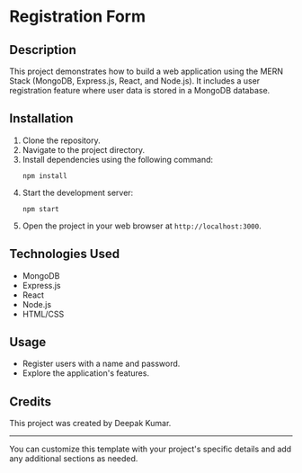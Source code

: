 # Registration Form

## Description
This project demonstrates how to build a web application using the MERN Stack (MongoDB, Express.js, React, and Node.js). It includes a user registration feature where user data is stored in a MongoDB database.

## Installation
1. Clone the repository.
2. Navigate to the project directory.
3. Install dependencies using the following command:
   ```
   npm install
   ```
4. Start the development server:
   ```
   npm start
   ```
5. Open the project in your web browser at `http://localhost:3000`.

## Technologies Used
- MongoDB
- Express.js
- React
- Node.js
- HTML/CSS

## Usage
- Register users with a name and password.
- Explore the application's features.

## Credits
This project was created by Deepak Kumar.


---

You can customize this template with your project's specific details and add any additional sections as needed.